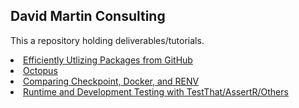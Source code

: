 ## David Martin Consulting

This a repository holding deliverables/tutorials.

<li><a href="GitHub_Packages.html">Efficiently Utlizing Packages from GitHub</a></li> 
<li><a href="">Octopus</a></li> 
<li><a href="">Comparing Checkpoint, Docker, and RENV</a></li> 
<li><a href="">Runtime and Development Testing with TestThat/AssertR/Others</a></li> 

<!--<li><a href="pred_analytics.html">Pred Analytics</a></li> -->
<!--<li><a href="/pred_analytics.html?rawue">Pred Analytics</a></li> -->

